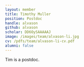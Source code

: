 ```yaml
---
layout: member
title: Timothy Muller
position: Postdoc
handle: alvason
github: alvason
scholar: DD6OySAAAAAJ
image: /images/team/alvason-li.jpg
cv: /pdfs/team/alvason-li-cv.pdf
alumni: false
---
```


Tim is a postdoc.